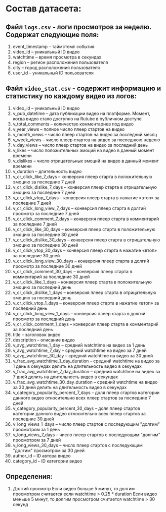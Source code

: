 # Состав датасета:

## Файл `logs.csv` - логи просмотров за неделю. Содержат следующие поля:

1. event_timestamp – таймстемп события
2. video_id – уникальный ID видео
3. watchtime – время просмотра в секундах
4. region – регион расположения пользователя
5. city – город расположения пользователя
6. user_id – уникальный ID пользователя

## Файл `video_stat.csv` - содержит информацию и статистику по каждому видео из логов:

1. video_id – уникальный ID видео
2. v_pub_datetime – дата публикации видео на платформе. Момент, когда видео стало доступно на Rutube в публичном доступе
3. v_total_comments – количество комментариев под видео
4. v_year_views – полное число плеер стартов на видео
5. v_month_views – число плеер стартов на видео за последний месяц
6. v_week_views – число плеер стартов на видео за последнюю неделю
7. v_day_views – число плеер стартов на видео за последний день
8. v_likes – число положительных эмоций на видео в данный момент времени
9. v_dislikes – число отрицательных эмоций на видео в данный момент времени
10. v_duration – длительность видео
11. v_cr_click_like_7_days – конверсия плеер старта в положительную эмоцию за последние 7 дней
12. v_cr_click_dislike_7_days – конверсия плеер старта в отрицательную эмоцию за последние 7 дней
13. v_cr_click_vtop_7_days – конверсия плеер старта в нажатие «втоп» за последние 7 дней
14. v_cr_click_long_view_7_days – конверсия плеер старта в долгий просмотр за последние 7 дней
15. v_cr_click_comment_7_days – конверсия плеер старта в комментарий за последние 7 дней
16. v_cr_click_like_30_days – конверсия плеер старта в положительную эмоцию за последние 30 дней
17. v_cr_click_dislike_30_days – конверсия плеер старта в отрицательную эмоцию за последние 30 дней
18. v_cr_click_vtop_30_days – конверсия плеер старта в нажатие «втоп» за последние 30 дней
19. v_cr_click_long_view_30_days – конверсия плеер старта в долгий просмотр за последние 30 дней
20. v_cr_click_comment_30_days – конверсия плеер старта в комментарий за последние 30 дней
21. v_cr_click_like_1_days – конверсия плеер старта в положительную эмоцию за последний день
22. v_cr_click_dislike_1_days – конверсия плеер старта в отрицательную эмоцию за последний день
23. v_cr_click_vtop_1_days – конверсия плеер старта в нажатие «втоп» за последний день
24. v_cr_click_long_view_1_days – конверсия плеер старта в долгий просмотр за последний день
25. v_cr_click_comment_1_days – конверсия плеер старта в комментарий за последний день
26. title – заголовок видео
27. description – описание видео
28. v_avg_watchtime_1_day – средний watchtime на видео за 1 день
29. v_avg_watchtime_7_day – средний watchtime на видео за 7 дней
30. v_avg_watchtime_30_day – средний watchtime на видео за 30 дней
31. v_frac_avg_watchtime_1_day_duration – средний watchtime на видео за 1 день в секундах делить на длительность видео в секундах
32. v_frac_avg_watchtime_7_day_duration – средний watchtime на видео за 7 дней делить на длительность видео в секундах
33. v_frac_avg_watchtime_30_day_duration – средний watchtime на видео за 30 дней делить на длительность видео в секундах
34. v_category_popularity_percent_7_days – доля плеер стартов категории данного видео относительно всех плеер стартов за последние 7 дней
35. v_category_popularity_percent_30_days – доля плеер стартов категории данного видео относительно всех плеер стартов за последние 30 дней
36. v_long_views_1_days – число плеер стартов с последующим "долгим" просмотром за 1 день
37. v_long_views_7_days – число плеер стартов с последующим "долгим" просмотром за 7 дней
38. v_long_views_30_days – число плеер стартов с последующим "долгим" просмотром за 30 дней
39. author_id – ID автора видео
40. category_id – ID категории видео

## Определения:

1)	Долгий просмотр
	Если видео больше 5 минут, то долгим просмотром считается если  watchtime > 0.25 * duration
	Если видео меньше 5 минут, то долгим просмотром считается watchtime > 30 секунд
